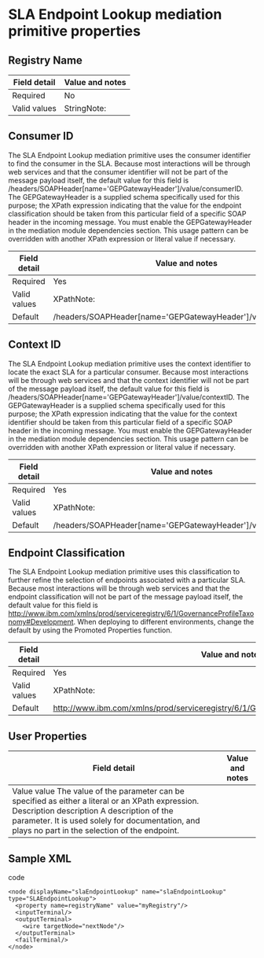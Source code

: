 # SLA Endpoint Lookup mediation primitive properties

## Registry Name

| Field detail   | Value and notes   |
|----------------|-------------------|
| Required       | No                |
| Valid values   | StringNote:       |

## Consumer ID

The
SLA Endpoint Lookup mediation primitive uses the consumer identifier
to find the consumer in the SLA. Because most interactions will be
through web services and that the consumer identifier will not be
part of the message payload itself, the default value for this field
is /headers/SOAPHeader[name='GEPGatewayHeader']/value/consumerID.
The GEPGatewayHeader is a supplied schema specifically used for this
purpose; the XPath expression indicating that the value for the endpoint
classification should be taken from this particular field of a specific
SOAP header in the incoming message. You must enable the GEPGatewayHeader
in the mediation module dependencies section. This usage pattern can
be overridden with another XPath expression or literal value if necessary.

| Field detail   | Value and notes                                               |
|----------------|---------------------------------------------------------------|
| Required       | Yes                                                           |
| Valid values   | XPathNote:                                                    |
| Default        | /headers/SOAPHeader[name='GEPGatewayHeader']/value/consumerID |

## Context ID

The
SLA Endpoint Lookup mediation primitive uses the context identifier
to locate the exact SLA for a particular consumer.  Because most interactions
will be through web services and that the context identifier will
not be part of the message payload itself, the default value for this
field is /headers/SOAPHeader[name='GEPGatewayHeader']/value/contextID.
The GEPGatewayHeader is a supplied schema specifically used for this
purpose; the XPath expression indicating that the value for the context
identifier should be taken from this particular field of a specific
SOAP header in the incoming message. You must enable the GEPGatewayHeader
in the mediation module dependencies section. This usage pattern can
be overridden with another XPath expression or literal value if necessary.

| Field detail   | Value and notes                                              |
|----------------|--------------------------------------------------------------|
| Required       | Yes                                                          |
| Valid values   | XPathNote:                                                   |
| Default        | /headers/SOAPHeader[name='GEPGatewayHeader']/value/contextID |

## Endpoint Classification

The
SLA Endpoint Lookup mediation primitive uses this classification to
further refine the selection of endpoints associated with a particular
SLA.  Because most interactions will be through web services and that
the endpoint classification will not be part of the message payload
itself, the default value for this field is http://www.ibm.com/xmlns/prod/serviceregistry/6/1/GovernanceProfileTaxonomy#Development.
When deploying to different environments, change the default by using
the Promoted Properties function.

| Field detail   | Value and notes                                                                         |
|----------------|-----------------------------------------------------------------------------------------|
| Required       | Yes                                                                                     |
| Valid values   | XPathNote:                                                                              |
| Default        | http://www.ibm.com/xmlns/prod/serviceregistry/6/1/GovernanceProfileTaxonomy#Development |

## User Properties

| Field detail                                                                                                                                                                                                                                         | Value and notes   |
|------------------------------------------------------------------------------------------------------------------------------------------------------------------------------------------------------------------------------------------------------|-------------------|
| Value value The value of the parameter can be specified as either a literal or an XPath expression. Description description A description of the parameter. It is used solely for documentation, and plays no part in the selection of the endpoint. |                   |

## Sample XML
code

```
<node displayName="slaEndpointLookup" name="slaEndpointLookup" type="SLAEndpointLookup">
  <property name=registryName" value="myRegistry"/>
  <inputTerminal/>
  <outputTerminal>
    <wire targetNode="nextNode"/>
  </outputTerminal>
  <failTerminal/>
</node>
```